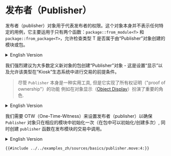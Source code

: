 # 发布者（Publisher）

发布者（publisher）对象用于代表发布者的权限。这个对象本身并不表示任何特定的用例，它主要运用于只有两个函数：`package::from_module<T>` 和 `package::from_package<T>`，允许检查类型 T 是否属于由“Publisher”对象创建的模块或包。

<details>
<summary>English Version</summary>

Publisher Object serves as a way to represent the publisher authority. The object itself does not imply any specific use case and has only two main functions: `package::from_module<T>` and `package::from_package<T>` which allow checking whether a type `T` belongs to a module or a package for which the `Publisher` object was created.

</details>

我们强烈建议为大多数定义新对象的包创建“Publisher”对象 - 这是设置“显示”以及允许该类型在“Kiosk”生态系统中进行交易的前提条件。

> 尽管 `Publisher` 本身是一种实用工具, 但是它实现了所有权证明（"proof of ownership"）的功能 例如在对象显示（[Object Display](./display.md)）扮演了重要的角色.

<details>
<summary>English Version</summary>

We strongly advise to issue the `Publisher` object for most of the packages that define new Objects - it is required to set the "Display" as well as to allow the type to be traded in the "Kiosk" ecosystem.

> Although `Publisher` itself is a utility, it enables the _"proof of ownership"_ functionality, for example, it is crucial for [the Object Display](./display.md).

</details>

我们需要 OTW（One-Time-Witness）来设置发布者（publisher）以确保 `Publisher` 对象只在相应的模块中初始化一次（在包中可以初始化/创建多次）, 同时创建 `publisher` 函数在发布模块的交易中调用。

<details>
<summary>English Version</summary>

To set up a Publisher, a One-Time-Witness (OTW) is required - this way we ensure the `Publisher` object is initialized only once for a specific module (but can be multiple for a package) as well as that the creation function is called in the publish transaction.

</details>

```move
{{#include ../../examples_zh/sources/basics/publisher.move:4:}}
```




